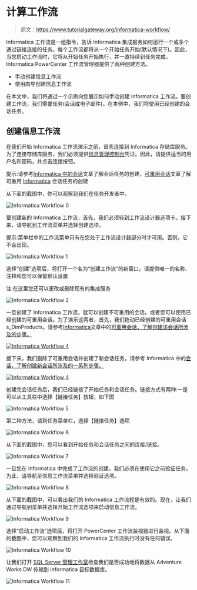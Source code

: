 # 计算工作流

> 原文：<https://www.tutorialgateway.org/informatica-workflow/>

Informatica 工作流是一组指令，告诉 Informatica 集成服务如何运行一个或多个通过链接连接的任务。每个工作流都将从一个开始任务开始(默认情况下)。因此，当您启动工作流时，它将从开始任务开始执行，并一直持续到任务完成。Informatica PowerCenter 工作流管理器提供了两种创建方法。

*   手动创建信息工作流
*   使用向导创建信息工作流

在本文中，我们将通过一个示例向您展示如何手动创建 Informatica 工作流。要创建工作流，我们需要任务(会话或电子邮件)。在本例中，我们将使用已经创建的会话任务。

## 创建信息工作流

在我们开始 Informatica 工作流演示之前，首先连接到 Informatica 存储库服务。为了连接存储库服务，我们必须提供[信息管理控制台](https://www.tutorialgateway.org/informatica-admin-console/)凭证。因此，请提供适当的用户名和密码，并点击连接按钮。

提示:请参考[Informatica 中的会话](https://www.tutorialgateway.org/session-in-informatica/)文章了解会话任务的创建，[可重用会话](https://www.tutorialgateway.org/reusable-session-in-informatica/)文章了解可重用 [Informatica](https://www.tutorialgateway.org/informatica/) 会话任务的创建

从下面的截图中，你可以观察到我们在任务开发者中。

![Informatica Workflow 0](img/fa580842d2f10aefc36a0f3b45ea12ae.png)

要创建新的 Informatica 工作流，首先，我们必须转到工作流设计器选项卡。接下来，请导航到工作流菜单并选择创建选项。

提示:菜单栏中的工作流菜单只有在您处于工作流设计器部分时才可用。否则，它不会出现。

![Informatica Workflow 1](img/ab25c754f88303dd0e43ae530220e11b.png)

选择“创建”选项后，将打开一个名为“创建工作流”的新窗口。请提供唯一的名称、注释和您可以保留默认设置

注:在这里您还可以更改或删除现有的集成服务

![Informatica Workflow 2](img/d2c3627d8008914bc6dc46f3207adf55.png)

一旦创建了 Informatica 工作流，就可以创建不可重用的会话。或者您可以使用已经创建的可重用会话。为了演示这两者，首先，我们拖动已经创建的可重用会话 s_DimProducts。请参考[Informatica](https://www.tutorialgateway.org/reusable-session-in-informatica/)文章中的[可重用会话，了解创建该会话所涉及的步骤。](https://www.tutorialgateway.org/reusable-session-in-informatica/)

[![Informatica Workflow 4](img/b08a865a0288b5c170ce7d6e950ebf91.png)](https://www.tutorialgateway.org/reusable-session-in-informatica/)

接下来，我们删除了可重用会话并创建了新会话任务。请参考 Informatica 中的[会话，了解创建新会话所涉及的一系列步骤。](https://www.tutorialgateway.org/session-in-informatica/)

[![Informatica Workflow 4](img/8310bb131592bdece1039aeb795f7103.png)](https://www.tutorialgateway.org/session-in-informatica/)

创建完会话任务后，我们已经链接了开始任务和会话任务。链接方式有两种:一是可以从工具栏中选择【链接任务】按钮，如下图

![Informatica Workflow 5](img/5a40d5c3c168b75fa79c20eebf0fbdfd.png)

第二种方法，请到任务菜单栏，选择【链接任务】选项

![Informatica Workflow 6](img/e9015ffe9a5f30600877753b4debfe6f.png)

从下面的截图中，您可以看到开始任务和会话任务之间的连接/链接。

![Informatica Workflow 7](img/2213d85ed695279c1baaa6dec28b1c6d.png)

一旦您在 Informatica 中完成了工作流的创建，我们必须在使用它之前验证任务。为此，请导航至信息工作流菜单并选择验证选项。

![Informatica Workflow 8](img/3c9cb00ec050664b35015fb5dbd99ff3.png)

从下面的截图中，可以看出我们的 Informatica 工作流程是有效的。现在，让我们通过导航到菜单并选择开始工作流选项来启动信息工作流。

![Informatica Workflow 9](img/f006cac3fbf771f3c24e34f8e4f757b5.png)

选择“启动工作流”选项后，将打开 PowerCenter 工作流监视器进行监视。从下面的截图中，您可以观察到我们的 Informatica 工作流执行时没有任何错误。

![Informatica Workflow 10](img/3612a0a631b37ea134f0ed39a40f105a.png)

让我们打开 [SQL Server 管理工作室](https://www.tutorialgateway.org/sql-server-management-studio/)检查我们是否成功地将数据从 Adventure Works DW 传输到 Informatica 目标数据库。

![Informatica Workflow 11](img/8c9dba88da56c2edf70ae206f5eb2d3c.png)